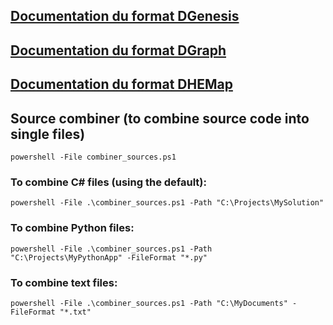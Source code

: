 ## [Documentation du format DGenesis](DGenesis/readme.md)

## [Documentation du format DGraph](DGRAPH.md)

## [Documentation du format DHEMap](DHEMAP.md)

## Source combiner (to combine source code into single files)

```
powershell -File combiner_sources.ps1
```

### To combine C# files (using the default):

```
powershell -File .\combiner_sources.ps1 -Path "C:\Projects\MySolution"
```

### To combine Python files:

```
powershell -File .\combiner_sources.ps1 -Path "C:\Projects\MyPythonApp" -FileFormat "*.py"
```

### To combine text files:

```
powershell -File .\combiner_sources.ps1 -Path "C:\MyDocuments" -FileFormat "*.txt"
```

